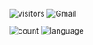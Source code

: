 ![visitors](https://visitor-badge.glitch.me/badge?page_id=desnlee.desnlee&left_text=MyPageVisitors)
![Gmail](https://img.shields.io/badge/Gmail-D14836?style=for-the-badge&logo=gmail&logoColor=white)

![count](https://github-readme-stats.vercel.app/api?username=desnlee&theme=blue-green)
![language](https://github-readme-stats.vercel.app/api/top-langs/?username=desnlee&theme=blue-green)
